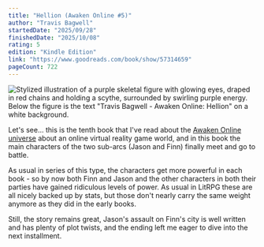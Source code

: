 ```yaml
---
title: "Hellion (Awaken Online #5)"
author: "Travis Bagwell"
startedDate: "2025/09/28"
finishedDate: "2025/10/08"
rating: 5
edition: "Kindle Edition"
link: "https://www.goodreads.com/book/show/57314659"
pageCount: 722
---
```


![Stylized illustration of a purple skeletal figure with glowing eyes, draped in red chains and holding a scythe, surrounded by swirling purple energy. Below the figure is the text "Travis Bagwell - Awaken Online: Hellion" on a white background.](https://images-na.ssl-images-amazon.com/images/S/compressed.photo.goodreads.com/books/1614927520i/57314659.jpg)

Let's see... this is the tenth book that I've read about the [Awaken Online universe](https://www.goodreads.com/series/196901-awaken-online) about an online virtual reality game world, and in this book the main characters of the two sub-arcs (Jason and Finn) finally meet and go to battle.

As usual in series of this type, the characters get more powerful in each book - so by now both Finn and Jason and the other characters in both their parties have gained ridiculous levels of power. As usual in LitRPG these are all nicely backed up by stats, but those don't nearly carry the same weight anymore as they did in the early books.

Still, the story remains great, Jason's assault on Finn's city is well written and has plenty of plot twists, and the ending left me eager to dive into the next installment.